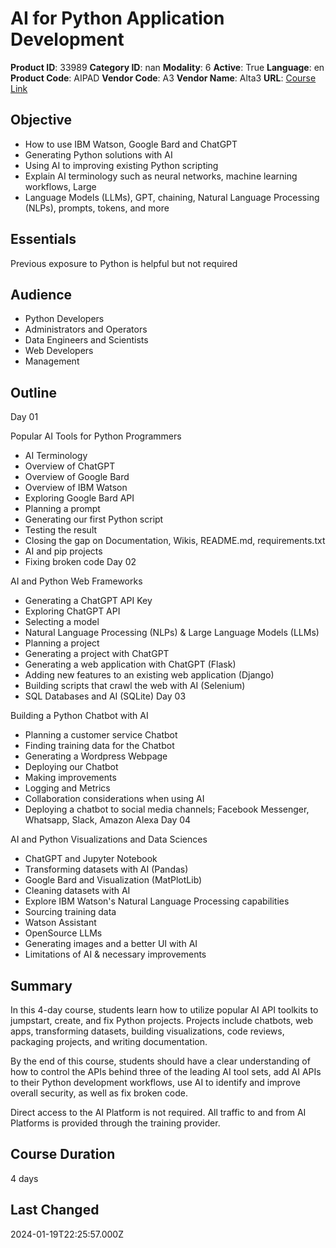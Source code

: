 # AI for Python Application Development

**Product ID**: 33989
**Category ID**: nan
**Modality**: 6
**Active**: True
**Language**: en
**Product Code**: AIPAD
**Vendor Code**: A3
**Vendor Name**: Alta3
**URL**: [Course Link](https://www.fastlaneus.com/course/alta3-aipad)

## Objective
- How to use IBM Watson, Google Bard and ChatGPT
- Generating Python solutions with AI
- Using AI to improving existing Python scripting
- Explain AI terminology such as neural networks, machine learning workflows, Large
- Language Models (LLMs), GPT, chaining, Natural Language Processing (NLPs), prompts, tokens, and more

## Essentials
Previous exposure to Python is helpful but not required

## Audience
- Python Developers
- Administrators and Operators
- Data Engineers and Scientists
- Web Developers
- Management

## Outline
Day 01


Popular AI Tools for Python Programmers



- AI Terminology
- Overview of ChatGPT
- Overview of Google Bard
- Overview of IBM Watson
- Exploring Google Bard API
- Planning a prompt
- Generating our first Python script
- Testing the result
- Closing the gap on Documentation, Wikis, README.md, requirements.txt
- AI and pip projects
- Fixing broken code
Day 02


AI and Python Web Frameworks



- Generating a ChatGPT API Key
- Exploring ChatGPT API
- Selecting a model
- Natural Language Processing (NLPs) & Large Language Models (LLMs)
- Planning a project
- Generating a project with ChatGPT
- Generating a web application with ChatGPT (Flask)
- Adding new features to an existing web application (Django)
- Building scripts that crawl the web with AI (Selenium)
- SQL Databases and AI (SQLite)
Day 03


Building a Python Chatbot with AI



- Planning a customer service Chatbot
- Finding training data for the Chatbot
- Generating a Wordpress Webpage
- Deploying our Chatbot
- Making improvements
- Logging and Metrics
- Collaboration considerations when using AI
- Deploying a chatbot to social media channels; Facebook Messenger, Whatsapp, Slack, Amazon Alexa
Day 04


AI and Python Visualizations and Data Sciences



- ChatGPT and Jupyter Notebook
- Transforming datasets with AI (Pandas)
- Google Bard and Visualization (MatPlotLib)
- Cleaning datasets with AI
- Explore IBM Watson's Natural Language Processing capabilities
- Sourcing training data
- Watson Assistant
- OpenSource LLMs
- Generating images and a better UI with AI
- Limitations of AI & necessary improvements

## Summary
In this 4-day course, students learn how to utilize popular AI API toolkits to jumpstart, create, and fix Python projects. Projects include chatbots, web apps, transforming datasets, building visualizations, code reviews, packaging projects, and writing documentation.

By the end of this course, students should have a clear understanding of how to control the APIs behind three of the leading AI tool sets, add AI APIs to their Python development workflows, use AI to identify and improve overall security, as well as fix broken code.

Direct access to the AI Platform is not required. All traffic to and from AI Platforms is provided through the training provider. 

## Course Duration
4 days

## Last Changed
2024-01-19T22:25:57.000Z
